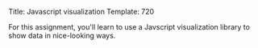 Title: Javascript visualization
Template: 720

For this assignment, you'll learn to use a Javscript visualization
library to show data in nice-looking ways.
